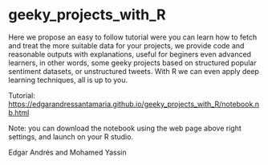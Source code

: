# geeky_projects_with_R

Here we propose an easy to follow tutorial were you can learn how to fetch and treat the more suitable data for your projects, we provide code and reasonable outputs with explanations, useful for beginers even advanced learners, in other words, some geeky projects based on structured popular sentiment datasets, or unstructured tweets. With R we can even apply deep learning techniques, all is up to you.

Tutorial: https://edgarandressantamaria.github.io/geeky_projects_with_R/notebook.nb.html

Note: you can download the notebook using the web page above right settings, and launch on your R studio.

Edgar Andrés and Mohamed Yassin
